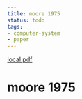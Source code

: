 ```yaml
---
title: moore 1975
status: todo
tags:
- computer-system
- paper
---
```


[local pdf](../../../pdfs/moore_1975.pdf)

# moore 1975
